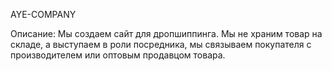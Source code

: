 AYE-COMPANY

Описание: Мы создаем сайт для дропшиппинга. Мы не храним товар на складе, а выступаем в роли посредника, мы связываем покупателя с производителем или оптовым продавцом товара.
